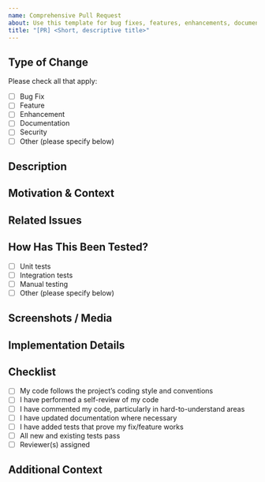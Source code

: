 ```yaml
---
name: Comprehensive Pull Request
about: Use this template for bug fixes, features, enhancements, documentation, or security updates.
title: "[PR] <Short, descriptive title>"
---
```


## Type of Change

Please check all that apply:
- [ ] Bug Fix
- [ ] Feature
- [ ] Enhancement
- [ ] Documentation
- [ ] Security
- [ ] Other (please specify below)

## Description

<!-- Provide a detailed description of your changes and the problem they solve. Be sure to reference any related issues. -->

## Motivation & Context

<!-- Why is this change necessary? What problem does it address? Link to issues, discussions, or feature requests when possible. -->

## Related Issues

<!-- List all related issues or pull requests (e.g. Fixes #123, Closes #456). -->

## How Has This Been Tested?

- [ ] Unit tests
- [ ] Integration tests
- [ ] Manual testing
- [ ] Other (please specify below)

<!-- Describe the testing steps you followed and results. Include setup instructions if applicable. -->

## Screenshots / Media

<!-- Attach screenshots, videos, or logs that demonstrate your change. -->

## Implementation Details

<!-- write detailed explanation -->

## Checklist

- [ ] My code follows the project’s coding style and conventions
- [ ] I have performed a self-review of my code
- [ ] I have commented my code, particularly in hard-to-understand areas
- [ ] I have updated documentation where necessary
- [ ] I have added tests that prove my fix/feature works
- [ ] All new and existing tests pass
- [ ] Reviewer(s) assigned

## Additional Context

<!-- Add any other relevant information, context, or screenshots. -->